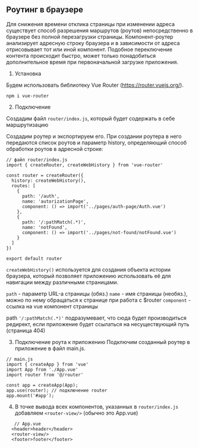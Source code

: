 ## Роутинг в браузере

Для снижения времени отклика страницы при изменении адреса существует способ разрешения маршрутов (роутов)
непосредственно в браузере без полной перезагрузки страницы. Компонент-роутер анализирует адресную строку
браузера и в зависимости от адреса отрисовывает тот или иной компонент. Подобное переключение контента происходит
быстро, может только понадобиться дополнительное время при первоначальной загрузке приложения.

1. Установка

Будем использовать библиотеку Vue Router (https://router.vuejs.org/).

```
npm i vue-router
```

2. Подключение

Создадим файл `router/index.js`, который будет содержать в себе маршрутизацию

Создадим роутер и экспортируем его. При создании роутера в него передаются список роутов и параметр history,
определяющий способ обработки роутов в адресной строке:

```
// файл router/index.js
import { createRouter, createWebHistory } from 'vue-router'

const router = createRouter({
  history: createWebHistory(),
  routes: [
    {
      path: '/auth',
      name: 'autorizationPage',
      component: () => import('../pages/auth-page/Auth.vue')
    },
    {
      path: '/:pathMatch(.*)',
      name: 'notFound',
      component: () => import('../pages/not-found/notFound.vue')
    }
  ]
})

export default router
```

`createWebHistory()` используется для создания объекта истории браузера, который позволяет приложению использовать
её для навигации между различными страницами.

`path` - параметр URL-а страницы (обяз.)
`name` - имя страницы (необяз.), можно по нему обращаться к странице при работа с $router
`component` - ссылка на vue компонент страницы

path `'/:pathMatch(.*)'` подразумевает, что сюда будет производиться редирект, если приложение будет ссылаться на
несуществующий путь (страница 404)

3. Подключение роута к приложению
   Подключим созданный роутер в приложение в файл main.js.

```
// main.js
import { createApp } from 'vue'
import App from './App.vue'
import router from '@/router'

const app = createApp(App);
app.use(router); // подключение router
app.mount('#app');
```

4. В точке вывода всех компонентов, указанных в `router/index.js` добавляем `<router-view/>` (обычно это App.vue)

```
   // App.vue
  <header>header</header>
  <router-view/>
  <footer>footer</footer>
```
